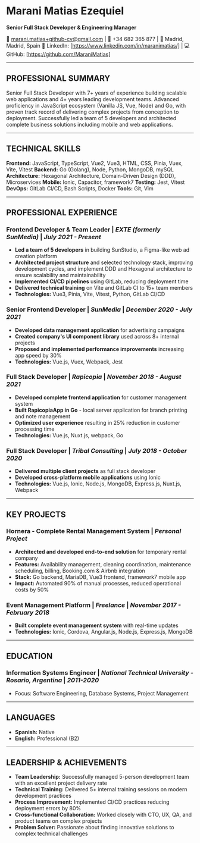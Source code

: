 # Marani Matias Ezequiel

**Senior Full Stack Developer & Engineering Manager**

📧 <marani.matias+github-cv@gmail.com> | 📱 +34 682 365 877 | 📍 Madrid, Madrid, Spain
🔗 LinkedIn: [https://www.linkedin.com/in/maranimatias/] | 💻 GitHub: [https://github.com/MaraniMatias]

---

## PROFESSIONAL SUMMARY

Senior Full Stack Developer with 7+ years of experience building scalable web applications and 4+ years leading development teams. Advanced proficiency in JavaScript ecosystem (Vanilla JS, Vue, Node) and Go, with proven track record of delivering complex projects from conception to deployment. Successfully led a team of 5 developers and architected complete business solutions including mobile and web applications.

---

## TECHNICAL SKILLS

**Frontend:** JavaScript, TypeScript, Vue2, Vue3, HTML, CSS, Pinia, Vuex, Vite, Vitest
**Backend:** Go (Golang), Node, Python, MongoDB, mySQL
**Architecture:** Hexagonal Architecture, Domain-Driven Design (DDD), Microservices
**Mobile:** Ionic, Capacitor, framework7
**Testing:** Jest, Vitest
**DevOps:** GitLab CI/CD, Bash Scripts, Docker
**Tools:** Git, Vim

---

## PROFESSIONAL EXPERIENCE

### **Frontend Developer & Team Leader** | _EXTE (formerly SunMedia)_ | _July 2021 - Present_

- **Led a team of 5 developers** in building SunStudio, a Figma-like web ad creation platform
- **Architected project structure** and selected technology stack, improving development cycles, and implement DDD and Hexagonal architecture to ensure scalability and maintainability
- **Implemented CI/CD pipelines** using GitLab, reducing deployment time
- **Delivered technical training** on Vite and GitLab CI to 15+ team members
- **Technologies:** Vue3, Pinia, Vite, Vitest, Python, GitLab CI/CD

### **Senior Frontend Developer** | _SunMedia_ | _December 2020 - July 2021_

- **Developed data management application** for advertising campaigns
- **Created company's UI component library** used across 8+ internal projects
- **Proposed and implemented performance improvements** increasing app speed by 30%
- **Technologies:** Vue.js, Vuex, Webpack, Jest

### **Full Stack Developer** | _Rapicopia_ | _November 2018 - August 2021_

- **Developed complete frontend application** for customer management system
- **Built RapicopiaApp in Go** - local server application for branch printing and note management
- **Optimized user experience** resulting in 25% reduction in customer processing time
- **Technologies:** Vue.js, Nuxt.js, webpack, Go

### **Full Stack Developer** | _Tribal Consulting_ | _July 2018 - October 2020_

- **Delivered multiple client projects** as full stack developer
- **Developed cross-platform mobile applications** using Ionic
- **Technologies:** Vue.js, Ionic, Node.js, MongoDB, Express.js, Nuxt.js, Webpack

---

## KEY PROJECTS

### **Hornera - Complete Rental Management System** | _Personal Project_

- **Architected and developed end-to-end solution** for temporary rental company
- **Features:** Availability management, cleaning coordination, maintenance scheduling, billing, Booking.com & Airbnb integration
- **Stack:** Go backend, MariaDB, Vue3 frontend, framework7 mobile app
- **Impact:** Automated 90% of manual processes, reduced operational costs by 50%

### **Event Management Platform** | _Freelance_ | _November 2017 - February 2018_

- **Built complete event management system** with real-time updates
- **Technologies:** Ionic, Cordova, Angular.js, Node.js, Express.js, MongoDB

---

## EDUCATION

### **Information Systems Engineer** | _National Technical University - Rosario, Argentina_ | _2011-2020_

- Focus: Software Engineering, Database Systems, Project Management

---

## LANGUAGES

- **Spanish:** Native
- **English:** Professional (B2)

---

## LEADERSHIP & ACHIEVEMENTS

- **Team Leadership:** Successfully managed 5-person development team with an excellent project delivery rate
- **Technical Training:** Delivered 5+ internal training sessions on modern development practices
- **Process Improvement:** Implemented CI/CD practices reducing deployment errors by 80%
- **Cross-functional Collaboration:** Worked closely with CTO, UX, QA, and product teams on complex projects
- **Problem Solver:** Passionate about finding innovative solutions to complex technical challenges
